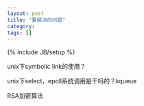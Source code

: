 ```yaml
---
layout: post
title: "要解决的问题"
category: 
tags: []
---
```

{% include JB/setup %}

unix下symbolic link的使用？

unix下select，epoll系统调用是干吗的？kqueue

RSA加密算法